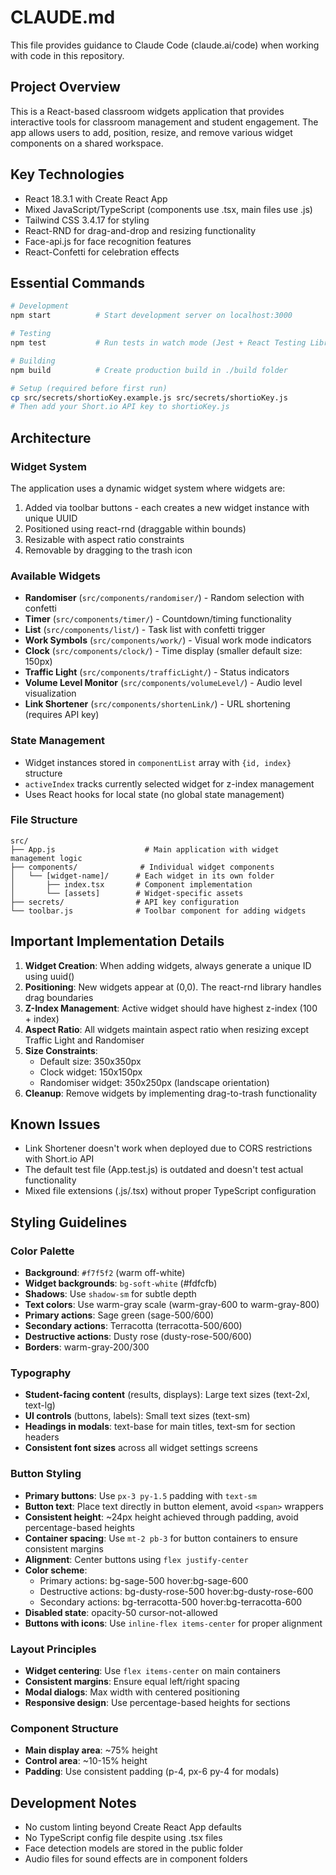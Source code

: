 # CLAUDE.md

This file provides guidance to Claude Code (claude.ai/code) when working with code in this repository.

## Project Overview

This is a React-based classroom widgets application that provides interactive tools for classroom management and student engagement. The app allows users to add, position, resize, and remove various widget components on a shared workspace.

## Key Technologies

- React 18.3.1 with Create React App
- Mixed JavaScript/TypeScript (components use .tsx, main files use .js)
- Tailwind CSS 3.4.17 for styling
- React-RND for drag-and-drop and resizing functionality
- Face-api.js for face recognition features
- React-Confetti for celebration effects

## Essential Commands

```bash
# Development
npm start          # Start development server on localhost:3000

# Testing
npm test           # Run tests in watch mode (Jest + React Testing Library)

# Building
npm build          # Create production build in ./build folder

# Setup (required before first run)
cp src/secrets/shortioKey.example.js src/secrets/shortioKey.js
# Then add your Short.io API key to shortioKey.js
```

## Architecture

### Widget System
The application uses a dynamic widget system where widgets are:
1. Added via toolbar buttons - each creates a new widget instance with unique UUID
2. Positioned using react-rnd (draggable within bounds)
3. Resizable with aspect ratio constraints
4. Removable by dragging to the trash icon

### Available Widgets
- **Randomiser** (`src/components/randomiser/`) - Random selection with confetti
- **Timer** (`src/components/timer/`) - Countdown/timing functionality
- **List** (`src/components/list/`) - Task list with confetti trigger
- **Work Symbols** (`src/components/work/`) - Visual work mode indicators
- **Clock** (`src/components/clock/`) - Time display (smaller default size: 150px)
- **Traffic Light** (`src/components/trafficLight/`) - Status indicators
- **Volume Level Monitor** (`src/components/volumeLevel/`) - Audio level visualization
- **Link Shortener** (`src/components/shortenLink/`) - URL shortening (requires API key)

### State Management
- Widget instances stored in `componentList` array with `{id, index}` structure
- `activeIndex` tracks currently selected widget for z-index management
- Uses React hooks for local state (no global state management)

### File Structure
```
src/
├── App.js                    # Main application with widget management logic
├── components/              # Individual widget components
│   └── [widget-name]/      # Each widget in its own folder
│       ├── index.tsx       # Component implementation
│       └── [assets]        # Widget-specific assets
├── secrets/                # API key configuration
└── toolbar.js              # Toolbar component for adding widgets
```

## Important Implementation Details

1. **Widget Creation**: When adding widgets, always generate a unique ID using uuid()
2. **Positioning**: New widgets appear at (0,0). The react-rnd library handles drag boundaries
3. **Z-Index Management**: Active widget should have highest z-index (100 + index)
4. **Aspect Ratio**: All widgets maintain aspect ratio when resizing except Traffic Light and Randomiser
5. **Size Constraints**: 
   - Default size: 350x350px
   - Clock widget: 150x150px  
   - Randomiser widget: 350x250px (landscape orientation)
6. **Cleanup**: Remove widgets by implementing drag-to-trash functionality

## Known Issues

- Link Shortener doesn't work when deployed due to CORS restrictions with Short.io API
- The default test file (App.test.js) is outdated and doesn't test actual functionality
- Mixed file extensions (.js/.tsx) without proper TypeScript configuration

## Styling Guidelines

### Color Palette
- **Background**: `#f7f5f2` (warm off-white) 
- **Widget backgrounds**: `bg-soft-white` (#fdfcfb)
- **Shadows**: Use `shadow-sm` for subtle depth
- **Text colors**: Use warm-gray scale (warm-gray-600 to warm-gray-800)
- **Primary actions**: Sage green (sage-500/600)
- **Secondary actions**: Terracotta (terracotta-500/600)
- **Destructive actions**: Dusty rose (dusty-rose-500/600)
- **Borders**: warm-gray-200/300

### Typography
- **Student-facing content** (results, displays): Large text sizes (text-2xl, text-lg)
- **UI controls** (buttons, labels): Small text sizes (text-sm)
- **Headings in modals**: text-base for main titles, text-sm for section headers
- **Consistent font sizes** across all widget settings screens

### Button Styling
- **Primary buttons**: Use `px-3 py-1.5` padding with `text-sm`
- **Button text**: Place text directly in button element, avoid `<span>` wrappers
- **Consistent height**: ~24px height achieved through padding, avoid percentage-based heights
- **Container spacing**: Use `mt-2 pb-3` for button containers to ensure consistent margins
- **Alignment**: Center buttons using `flex justify-center`
- **Color scheme**: 
  - Primary actions: bg-sage-500 hover:bg-sage-600
  - Destructive actions: bg-dusty-rose-500 hover:bg-dusty-rose-600
  - Secondary actions: bg-terracotta-500 hover:bg-terracotta-600
- **Disabled state**: opacity-50 cursor-not-allowed
- **Buttons with icons**: Use `inline-flex items-center` for proper alignment

### Layout Principles
- **Widget centering**: Use `flex items-center` on main containers
- **Consistent margins**: Ensure equal left/right spacing
- **Modal dialogs**: Max width with centered positioning
- **Responsive design**: Use percentage-based heights for sections

### Component Structure
- **Main display area**: ~75% height
- **Control area**: ~10-15% height
- **Padding**: Use consistent padding (p-4, px-6 py-4 for modals)

## Development Notes

- No custom linting beyond Create React App defaults
- No TypeScript config file despite using .tsx files
- Face detection models are stored in the public folder
- Audio files for sound effects are in component folders